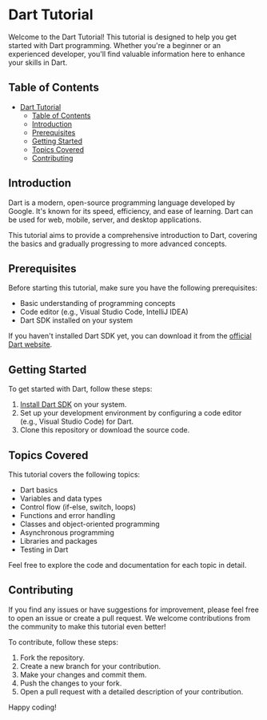 # Dart Tutorial

Welcome to the Dart Tutorial! This tutorial is designed to help you get started with Dart programming. Whether you're a beginner or an experienced developer, you'll find valuable information here to enhance your skills in Dart.

## Table of Contents

- [Dart Tutorial](#dart-tutorial)
  - [Table of Contents](#table-of-contents)
  - [Introduction](#introduction)
  - [Prerequisites](#prerequisites)
  - [Getting Started](#getting-started)
  - [Topics Covered](#topics-covered)
  - [Contributing](#contributing)

## Introduction

Dart is a modern, open-source programming language developed by Google. It's known for its speed, efficiency, and ease of learning. Dart can be used for web, mobile, server, and desktop applications.

This tutorial aims to provide a comprehensive introduction to Dart, covering the basics and gradually progressing to more advanced concepts.

## Prerequisites

Before starting this tutorial, make sure you have the following prerequisites:

- Basic understanding of programming concepts
- Code editor (e.g., Visual Studio Code, IntelliJ IDEA)
- Dart SDK installed on your system

If you haven't installed Dart SDK yet, you can download it from the [official Dart website](https://dart.dev/get-dart).

## Getting Started

To get started with Dart, follow these steps:

1. [Install Dart SDK](https://dart.dev/get-dart) on your system.
2. Set up your development environment by configuring a code editor (e.g., Visual Studio Code) for Dart.
3. Clone this repository or download the source code.

## Topics Covered

This tutorial covers the following topics:

- Dart basics
- Variables and data types
- Control flow (if-else, switch, loops)
- Functions and error handling
- Classes and object-oriented programming
- Asynchronous programming
- Libraries and packages
- Testing in Dart

Feel free to explore the code and documentation for each topic in detail.

## Contributing

If you find any issues or have suggestions for improvement, please feel free to open an issue or create a pull request. We welcome contributions from the community to make this tutorial even better!

To contribute, follow these steps:
1. Fork the repository.
2. Create a new branch for your contribution.
3. Make your changes and commit them.
4. Push the changes to your fork.
5. Open a pull request with a detailed description of your contribution.

Happy coding!
